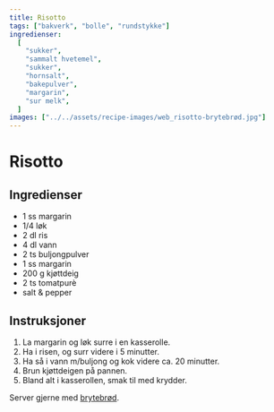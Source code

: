```yaml
---
title: Risotto
tags: ["bakverk", "bolle", "rundstykke"]
ingredienser:
  [
    "sukker",
    "sammalt hvetemel",
    "sukker",
    "hornsalt",
    "bakepulver",
    "margarin",
    "sur melk",
  ]
images: ["../../assets/recipe-images/web_risotto-brytebrød.jpg"]
---
```


# Risotto

## Ingredienser

- 1 ss margarin
- 1/4 løk
- 2 dl ris
- 4 dl vann
- 2 ts buljongpulver
- 1 ss margarin
- 200 g kjøttdeig
- 2 ts tomatpurè
- salt & pepper

## Instruksjoner

1. La margarin og løk surre i en kasserolle.
2. Ha i risen, og surr videre i 5 minutter.
3. Ha så i vann m/buljong og kok videre ca. 20 minutter.
4. Brun kjøttdeigen på pannen.
5. Bland alt i kasserollen, smak til med krydder.

Server gjerne med [brytebrød](./brytebrød).
